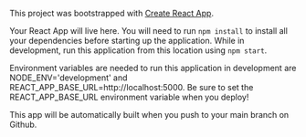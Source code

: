 This project was bootstrapped with [Create React App](https://github.com/facebook/create-react-app).

Your React App will live here.  You will need to run `npm install` to install all your dependencies before starting up the application. While in development, run this application from this location using `npm start`.

Environment variables are needed to run this application in development are NODE_ENV='development' and REACT_APP_BASE_URL=http://localhost:5000. Be sure to set the REACT_APP_BASE_URL environment variable when you deploy!

This app will be automatically built when you push to your main branch on Github.
